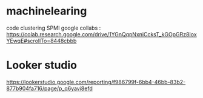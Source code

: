 # machinelearing
code clustering SPMI google collabs : https://colab.research.google.com/drive/1YGnQqpNxniCcksT_kGOpGRz8IoxYEwqE#scrollTo=8448cbbb


# Looker studio

https://lookerstudio.google.com/reporting/f986799f-6bb4-46bb-83b2-877b904fa716/page/p_q6yavi8efd